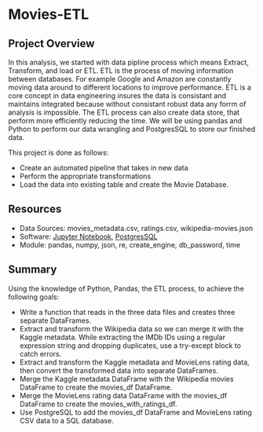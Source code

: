 # Movies-ETL

## Project Overview
In this analysis, we started with data pipline process which means Extract, Transform, and load or ETL. ETL is the process of moving information between
databases. For example Google and Amazon are constantly moving data around to different locations to improve performance. ETL is a core concept in data engineering 
insures the data is consistant and maintains integrated because without consistant robust data any forrm of analysis is impossible.
The ETL process can also create data store, that perform more efficiently reducing the time. We will be using pandas and Python to perform our data wrangling 
and PostgresSQL to store our finished data. 

This project is done as follows:
   - Create an automated pipeline that takes in new data
   - Perform the appropriate transformations
   - Load the data into existing table and create the Movie Database. 



## Resources
- Data Sources: movies_metadata.csv, ratings.csv, wikipedia-movies.json
- Software: [Jupyter Notebook](https://www.anaconda.com/products/individual), [PostgresSQL](https://www.enterprisedb.com/downloads/postgres-postgresql-downloads)
- Module: pandas, numpy, json, re, create_engine, db_password, time  


## Summary

Using the knowledge of Python, Pandas, the ETL process, to achieve the following goals: 
- Write a function that reads in the three data files and creates three separate DataFrames.
- Extract and transform the Wikipedia data so we can merge it with the Kaggle metadata. While extracting the IMDb IDs using a regular expression string and dropping duplicates,   use a try-except block to catch errors.
- Extract and transform the Kaggle metadata and MovieLens rating data, then convert the transformed data into separate DataFrames. 
- Merge the Kaggle metadata DataFrame with the Wikipedia movies DataFrame to create the movies_df DataFrame. 
- Merge the MovieLens rating data DataFrame with the movies_df DataFrame to create the movies_with_ratings_df.
- Use PostgreSQL to add the movies_df DataFrame and MovieLens rating CSV data to a SQL database.

